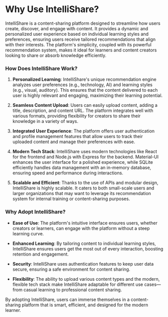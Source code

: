 # **Why Use IntelliShare?**

IntelliShare is a content-sharing platform designed to streamline how users create, discover, and engage with content. It provides a dynamic and personalized user experience based on individual learning styles and preferences, ensuring users receive tailored recommendations that align with their interests. The platform's simplicity, coupled with its powerful recommendation system, makes it ideal for learners and content creators looking to share or absorb knowledge efficiently.

### **How Does IntelliShare Work?**

1. **Personalized Learning**: IntelliShare's unique recommendation engine analyzes user preferences (e.g., technology, AI) and learning styles (e.g., visual, auditory). This ensures that the content delivered to each user is highly relevant and engaging, maximizing their learning potential.

2. **Seamless Content Upload**: Users can easily upload content, adding a title, description, and content URL. The platform integrates well with various formats, providing flexibility for creators to share their knowledge in a variety of ways.

3. **Integrated User Experience**: The platform offers user authentication and profile management features that allow users to track their uploaded content and manage their preferences with ease. 

4. **Modern Tech Stack**: IntelliShare uses modern technologies like React for the frontend and Node.js with Express for the backend. Material-UI enhances the user interface for a polished experience, while SQLite efficiently handles data management with an in-memory database, ensuring speed and performance during interactions.

5. **Scalable and Efficient**: Thanks to the use of APIs and modular design, IntelliShare is highly scalable. It caters to both small-scale users and larger organizations that may want to leverage its recommendation system for internal training or content-sharing purposes.

### **Why Adopt IntelliShare?**

- **Ease of Use**: The platform's intuitive interface ensures users, whether creators or learners, can engage with the platform without a steep learning curve.
  
- **Enhanced Learning**: By tailoring content to individual learning styles, IntelliShare ensures users get the most out of every interaction, boosting retention and engagement.

- **Security**: IntelliShare uses authentication features to keep user data secure, ensuring a safe environment for content sharing.

- **Flexibility**: The ability to upload various content types and the modern, flexible tech stack make IntelliShare adaptable for different use cases—from casual learning to professional content sharing.

By adopting IntelliShare, users can immerse themselves in a content-sharing platform that is smart, efficient, and designed for the modern learner.
